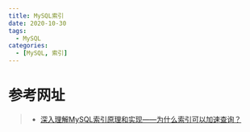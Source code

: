```yaml
---
title: MySQL索引
date: 2020-10-30
tags:
  - MySQL
categories:
  - [MySQL, 索引]
---
```


# 参考网址
> * [深入理解MySQL索引原理和实现——为什么索引可以加速查询？](https://blog.csdn.net/tongdanping/article/details/79878302)

